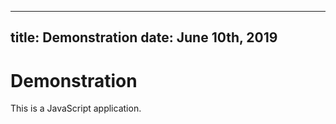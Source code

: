 -----
title:   Demonstration
date:  June 10th, 2019
-----

# Demonstration
This is a JavaScript application.